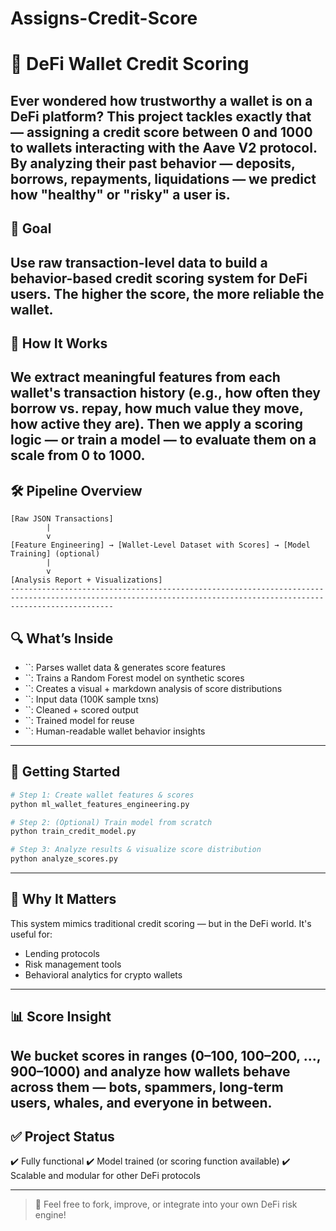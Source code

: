 # Assigns-Credit-Score
# 💸 DeFi Wallet Credit Scoring

Ever wondered how trustworthy a wallet is on a DeFi platform? This project tackles exactly that — assigning a **credit score between 0 and 1000** to wallets interacting with the Aave V2 protocol. By analyzing their past behavior — deposits, borrows, repayments, liquidations — we predict how "healthy" or "risky" a user is.
-------------------------------------------------------------------------------------------------------------------------------------------------------------------

## 🎯 Goal

Use raw transaction-level data to **build a behavior-based credit scoring system** for DeFi users. The higher the score, the more reliable the wallet.
-------------------------------------------------------------------------------------------------------------------------------------------------------------------

## 🧠 How It Works

We extract meaningful features from each wallet's transaction history (e.g., how often they borrow vs. repay, how much value they move, how active they are). Then we apply a scoring logic — or train a model — to evaluate them on a scale from 0 to 1000.
-------------------------------------------------------------------------------------------------------------------------------------------------------------------

## 🛠️ Pipeline Overview

```plaintext
[Raw JSON Transactions]
        |
        v
[Feature Engineering] → [Wallet-Level Dataset with Scores] → [Model Training] (optional)
        |
        v
[Analysis Report + Visualizations]
-------------------------------------------------------------------------------------------------------------------------------------------------------------------
```

## 🔍 What’s Inside

* \`\`: Parses wallet data & generates score features
* \`\`: Trains a Random Forest model on synthetic scores
* \`\`: Creates a visual + markdown analysis of score distributions
* \`\`: Input data (100K sample txns)
* \`\`: Cleaned + scored output
* \`\`: Trained model for reuse
* \`\`: Human-readable wallet behavior insights
-------------------------------------------------------------------------------------------------------------------------------------------------------------------

## 🚀 Getting Started

```bash
# Step 1: Create wallet features & scores
python ml_wallet_features_engineering.py

# Step 2: (Optional) Train model from scratch
python train_credit_model.py

# Step 3: Analyze results & visualize score distribution
python analyze_scores.py
```
-------------------------------------------------------------------------------------------------------------------------------------------------------------------

## 🔬 Why It Matters

This system mimics traditional credit scoring — but in the DeFi world. It's useful for:

* Lending protocols
* Risk management tools
* Behavioral analytics for crypto wallets
-------------------------------------------------------------------------------------------------------------------------------------------------------------------

## 📊 Score Insight

We bucket scores in ranges (0–100, 100–200, ..., 900–1000) and analyze how wallets behave across them — bots, spammers, long-term users, whales, and everyone in between.
-------------------------------------------------------------------------------------------------------------------------------------------------------------------

## ✅ Project Status

✔️ Fully functional
✔️ Model trained (or scoring function available)
✔️ Scalable and modular for other DeFi protocols

---

> 🔗 Feel free to fork, improve, or integrate into your own DeFi risk engine!
